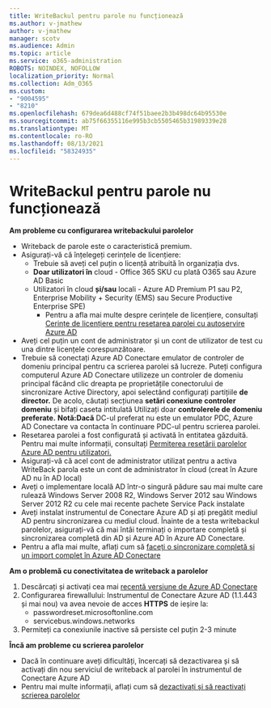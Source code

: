 ```yaml
---
title: WriteBackul pentru parole nu funcționează
ms.author: v-jmathew
author: v-jmathew
manager: scotv
ms.audience: Admin
ms.topic: article
ms.service: o365-administration
ROBOTS: NOINDEX, NOFOLLOW
localization_priority: Normal
ms.collection: Adm_O365
ms.custom:
- "9004595"
- "8210"
ms.openlocfilehash: 679dea6d488cf74f51baee2b3b498dc64b95530e
ms.sourcegitcommit: ab75f66355116e995b3cb5505465b31989339e28
ms.translationtype: MT
ms.contentlocale: ro-RO
ms.lasthandoff: 08/13/2021
ms.locfileid: "58324935"
---
```

# <a name="password-writeback-is-not-working"></a>WriteBackul pentru parole nu funcționează

**Am probleme cu configurarea writebackului parolelor**

- Writeback de parole este o caracteristică premium.
- Asigurați-vă că înțelegeți cerințele de licențiere:
  - Trebuie să aveți cel puțin o licență atribuită în organizația dvs.
  - **Doar utilizatori în** cloud - Office 365 SKU cu plată O365 sau Azure AD Basic
  - Utilizatori în cloud **și/sau** locali - Azure AD Premium P1 sau P2, Enterprise Mobility + Security (EMS) sau Secure Productive Enterprise SPE)
    - Pentru a afla mai multe despre cerințele de licențiere, consultați [Cerințe de licențiere pentru resetarea parolei cu autoservire Azure AD](https://docs.microsoft.com/azure/active-directory/active-directory-passwords-licensing)
- Aveți cel puțin un cont de administrator și un cont de utilizator de test cu una dintre licențele corespunzătoare.
- Trebuie să conectați Azure AD Conectare emulator de controler de domeniu principal pentru ca scrierea parolei să lucreze. Puteți configura computerul Azure AD Conectare utilizeze un controler de domeniu  principal făcând clic dreapta pe proprietățile conectorului de sincronizare Active Directory, apoi selectând configurați partițiile **de director.** De acolo, căutați secțiunea **setări conexiune controler domeniu** și bifați caseta intitulată Utilizați doar **controlerele de domeniu preferate.**
    **Notă:Dacă** DC-ul preferat nu este un emulator PDC, Azure AD Conectare va contacta în continuare PDC-ul pentru scrierea parolei.
- Resetarea parolei a fost configurată și activată în entitatea găzduită. Pentru mai multe informații, consultați [Permiterea resetării parolelor Azure AD pentru utilizatori.](https://docs.microsoft.com/azure/active-directory/active-directory-passwords-getting-started)
- Asigurați-vă că acel cont de administrator utilizat pentru a activa WriteBack parola este un cont de administrator în cloud (creat în Azure AD nu în AD local)
- Aveți o implementare locală AD într-o singură pădure sau mai multe care rulează Windows Server 2008 R2, Windows Server 2012 sau Windows Server 2012 R2 cu cele mai recente pachete Service Pack instalate
- Aveți instalat instrumentul de Conectare Azure AD și ați pregătit mediul AD pentru sincronizarea cu mediul cloud. Înainte de a testa writebackul parolelor, asigurați-vă că mai întâi terminați o importare completă și sincronizarea completă din AD și Azure AD în Azure AD Conectare.
- Pentru a afla mai multe, aflați cum să [faceți o sincronizare completă și un import complet în Azure AD Conectare](https://docs.microsoft.com/azure/active-directory/connect/active-directory-aadconnectsync-operations)

**Am o problemă cu conectivitatea de writeback a parolelor**

1. Descărcați și activați cea mai [recentă versiune de Azure AD Conectare](https://www.microsoft.com/download/details.aspx?id=47594)
2. Configurarea firewallului: Instrumentul de Conectare Azure AD (1.1.443 și mai nou) va avea nevoie de acces **HTTPS** de ieșire la:
    - passwordreset.microsoftonline.com
    - servicebus.windows.networks
3. Permiteți ca conexiunile inactive să persiste cel puțin 2-3 minute

**Încă am probleme cu scrierea parolelor**

- Dacă în continuare aveți dificultăți, încercați să dezactivarea și să activați din nou serviciul de writeback al parolei în instrumentul de Conectare Azure AD
- Pentru mai multe informații, aflați cum să [dezactivați și să reactivați scrierea parolelor](https://docs.microsoft.com/azure/active-directory/active-directory-passwords-troubleshoot)
